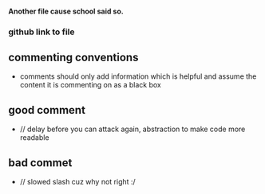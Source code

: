 #### Another file cause school said so.
### github link to file


## commenting conventions
- comments should only add information which is helpful and assume the content it is commenting on as a black box
## good comment
- // delay before you can attack again, abstraction to make code more readable
## bad commet
- // slowed slash cuz why not right :/
